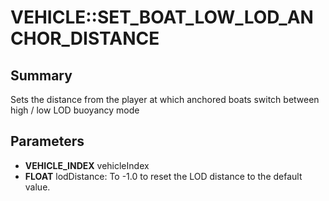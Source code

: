 # VEHICLE::SET_BOAT_LOW_LOD_ANCHOR_DISTANCE

## Summary
Sets the distance from the player at which anchored boats switch between high / low LOD buoyancy mode

## Parameters
* **VEHICLE_INDEX** vehicleIndex
* **FLOAT** lodDistance: To -1.0 to reset the LOD distance to the default value.